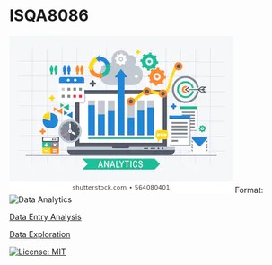 # ISQA8086

![GitHub Logo](flat-design-modern-vector-illustration-260nw-564080401.webp)
Format: ![Data Analytics](url)

[Data Entry Analysis]()


[Data Exploration]()

[![License: MIT](https://img.shields.io/badge/License-MIT-yellow.svg)](https://opensource.org/licenses/MIT)
